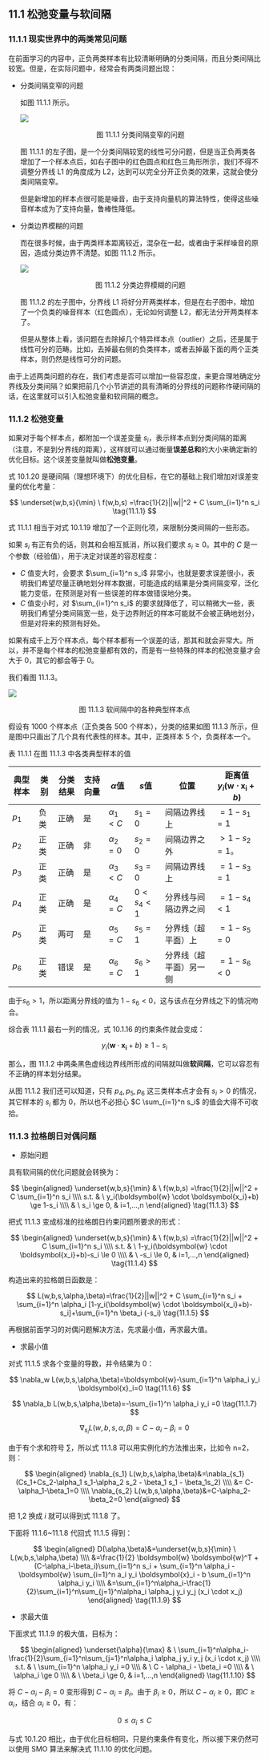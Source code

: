 ## 11.1 松弛变量与软间隔

### 11.1.1 现实世界中的两类常见问题

在前面学习的内容中，正负两类样本有比较清晰明确的分类间隔，而且分类间隔比较宽。但是，在实际问题中，经常会有两类问题出现：

- 分类间隔变窄的问题

  如图 11.1.1 所示。

  ![](./images/11-1-1.png)

  <center>图 11.1.1 分类间隔变窄的问题</center>

  图 11.1.1 的左子图，是一个分类间隔较宽的线性可分问题，但是当正负两类各增加了一个样本点后，如右子图中的红色圆点和红色三角形所示，我们不得不调整分界线 L1 的角度成为 L2，达到可以完全分开正负类的效果，这就会使分类间隔变窄。

  但是新增加的样本点很可能是噪音，由于支持向量机的算法特性，使得这些噪音样本成为了支持向量，鲁棒性降低。

- 分类边界模糊的问题

  而在很多时候，由于两类样本距离较近，混杂在一起，或者由于采样噪音的原因，造成分类边界不清楚。如图 11.1.2 所示。

  ![](./images/11-1-2.png)

  <center>图 11.1.2 分类边界模糊的问题</center>


  图 11.1.2 的左子图中，分界线 L1 将好分开两类样本，但是在右子图中，增加了一个负类的噪音样本（红色圆点），无论如何调整 L2，都无法分开两类样本了。

  但是从整体上看，该问题在去除掉几个特异样本点（outlier）之后，还是属于线性可分的范畴。比如，去掉最右侧的负类样本，或者去掉最下面的两个正类样本，则仍然是线性可分的问题。

由于上述两类问题的存在，我们考虑是否可以增加一些容忍度，来更合理地确定分界线及分类间隔？如果把前几个小节讲述的具有清晰的分界线的问题称作硬间隔的话，在这里就可以引入松弛变量和软间隔的概念。

### 11.1.2 松弛变量

如果对于每个样本点，都附加一个误差变量 $s_i$，表示样本点到分类间隔的距离（注意，不是到分界线的距离），这样就可以通过衡量**误差总和**的大小来确定新的优化目标。这个误差变量就叫做**松弛变量**。

式 10.1.20 是硬间隔（理想环境下）的优化目标，在它的基础上我们增加对误差变量的优化考量：

$$
\underset{w,b,s}{\min} \ f(w,b,s) =\frac{1}{2}||w||^2 + C \sum_{i=1}^n s_i
\tag{11.1.1}
$$

式 11.1.1 相当于对式 10.1.19 增加了一个正则化项，来限制分类间隔的一些形态。

如果 $s_i$ 有正有负的话，则其和会相互抵消，所以我们要求 $s_i \ge 0$。其中的 $C$ 是一个参数（经验值），用于决定对误差的容忍程度：

- $C$ 值变大时，会要求 $\sum_{i=1}^n s_i$ 非常小，也就是要求误差很小，表明我们希望尽量正确地划分样本数据，可能造成的结果是分类间隔变窄，泛化能力变低，在预测是对有一些误差的样本做错误地分类。
- $C$ 值变小时，对 $\sum_{i=1}^n s_i$ 的要求就降低了，可以稍微大一些，表明我们希望分类间隔宽一些，处于边界附近的样本可能就不会被正确地划分，但是对将来的预测有好处。

如果有成千上万个样本点，每个样本都有一个误差的话，那其和就会非常大。所以，并不是每个样本的松弛变量都有效的，而是有一些特殊的样本的松弛变量才会大于 0，其它的都会等于 0。

我们看图 11.1.3。

![](./images/11-1-3.png)

<center>图 11.1.3 软间隔中的各种典型样本点</center>

假设有 1000 个样本点（正负类各 500 个样本），分类的结果如图 11.1.3 所示，但是图中只画出了几个具有代表性的样本。其中，正类样本 5 个，负类样本一个。

表 11.1.1 在图 11.1.3 中各类典型样本的值

|典型样本|类别|分类结果|支持向量|$\alpha$值|$s$值|位置|距离值$y_i(\boldsymbol{w} \cdot \boldsymbol{x_i}+b)$|
|--|--|--|--|--|--|--|--|
|$p_1$|负类|正确|是|$\alpha_1<C$|$s_1=0$|间隔边界线上|$=1-s_1=1$|
|$p_2$|正类|正确|非|$\alpha_2=0$|$s_2=0$|间隔边界之外|$>1-s_2=1$。
|$p_3$|正类|正确|是|$\alpha_3<C$|$s_3=0$|间隔边界线上|$= 1-s_3=1$|
|$p_4$|正类|正确|是|$\alpha_4=C$|$0<s_4<1$|分界线与间隔边界之间|$= 1-s_4<1$|
|$p_5$|正类|两可|是|$\alpha_5=C$|$s_5=1$|分界线（超平面）上|$=1-s_5=0$|
|$p_6$|正类|错误|是|$\alpha_6=C$|$s_6>1$|分界线（超平面）另一侧|$=1-s_6<0$|

由于$s_6>1$，所以距离分界线的值为 $1-s_6<0$，这与该点在分界线之下的情况吻合。

综合表 11.1.1 最右一列的情况，式 10.1.16 的约束条件就会变成：

$$
y_i(\boldsymbol{w} \cdot \boldsymbol{x_i}+b) \ge 1-s_i \tag{11.1.2}
$$

那么，图 11.1.2 中两条黑色虚线边界线所形成的间隔就叫做**软间隔**，它可以容忍有不正确的样本划分结果。

从图 11.1.2 我们还可以知道，只有 $p_4,p_5,p_6$ 这三类样本点才会有 $s_i > 0$ 的情况，其它样本的 $s_i$ 都为 0，所以也不必担心 $C \sum_{i=1}^n s_i$ 的值会大得不可收拾。

### 11.1.3 拉格朗日对偶问题

- 原始问题

具有软间隔的优化问题就会转换为：

$$
\begin{aligned}
\underset{w,b,s}{\min} & \ f(w,b,s) =\frac{1}{2}||w||^2 + C \sum_{i=1}^n s_i  
\\\\
s.t. & \ y_i(\boldsymbol{w} \cdot \boldsymbol{x_i}+b) \ge 1-s_i
\\\\
& \ s_i \ge 0, & i=1,...,n
\end{aligned}
\tag{11.1.3}
$$

把式 11.1.3 变成标准的拉格朗日约束问题所要求的形式：

$$
\begin{aligned}
\underset{w,b,s}{\min} & \ f(w,b,s) =\frac{1}{2}||w||^2 + C \sum_{i=1}^n s_i  
\\\\
s.t. & \ 1-y_i(\boldsymbol{w} \cdot \boldsymbol{x_i}+b)-s_i \le 0
\\\\
& \ -s_i \le 0, & i=1,...,n
\end{aligned}
\tag{11.1.4}
$$

构造出来的拉格朗日函数是：

$$
L(w,b,s,\alpha,\beta)=\frac{1}{2}||w||^2 + C \sum_{i=1}^n s_i + \sum_{i=1}^n \alpha_i [1-y_i(\boldsymbol{w} \cdot \boldsymbol{x_i}+b)-s_i]+\sum_{i=1}^n \beta_i (-s_i)
\tag{11.1.5}
$$

再根据前面学习的对偶问题解决方法，先求最小值，再求最大值。

- 求最小值

对式 11.1.5 求各个变量的导数，并令结果为 0：

$$
\nabla_w L(w,b,s,\alpha,\beta)=\boldsymbol{w}-\sum_{i=1}^n \alpha_i y_i \boldsymbol{x}_i=0 \tag{11.1.6}
$$

$$
\nabla_b L(w,b,s,\alpha,\beta)=-\sum_{i=1}^n \alpha_i y_i =0 \tag{11.1.7}
$$

$$
\nabla_{s_i} L(w,b,s,\alpha,\beta)=C-\alpha_i-\beta_i=0 \tag{11.1.8}
$$

由于有个求和符号 $\sum$，所以式 11.1.8 可以用实例化的方法推出来，比如令 n=2，则：

$$
\begin{aligned}
\nabla_{s_1} L(w,b,s,\alpha,\beta)&=\nabla_{s_1}(Cs_1+Cs_2-\alpha_1 s_1-\alpha_2 s_2 - \beta_1 s_1 - \beta_1s_2)
\\\\
&= C-\alpha_1-\beta_1=0
\\\\
\nabla_{s_2} L(w,b,s,\alpha,\beta)&=C-\alpha_2-\beta_2=0
\end{aligned}
$$

把 1,2 换成 $i$ 就可以得到式 11.1.8 了。

下面将 11.1.6~11.1.8 代回式 11.1.5 得到：

$$
\begin{aligned}
D(\alpha,\beta)&=\underset{w,b,s}{\min} \ L(w,b,s,\alpha,\beta)
\\\\
&=\frac{1}{2} \boldsymbol{w} \boldsymbol{w}^T + (C-\alpha_i-\beta_i)\sum_{i=1}^n s_i + \sum_{i=1}^n \alpha_i - \boldsymbol{w} \sum_{i=1}^n a_i y_i \boldsymbol{x}_i - b \sum_{i=1}^n \alpha_i y_i
\\\\
&=\sum_{i=1}^n\alpha_i-\frac{1}{2}\sum_{i=1}^n\sum_{j=1}^n\alpha_i \alpha_j y_i y_j (x_i \cdot x_j) 
\end{aligned}
\tag{11.1.9}
$$

- 求最大值

下面求式 11.1.9 的极大值，目标为：

$$
\begin{aligned}
\underset{\alpha}{\max} & \ \sum_{i=1}^n\alpha_i-\frac{1}{2}\sum_{i=1}^n\sum_{j=1}^n\alpha_i \alpha_j y_i y_j (x_i \cdot x_j)
\\\\
s.t. & \ \sum_{i=1}^n \alpha_i y_i =0
\\\\
& \ C - \alpha_i - \beta_i =0
\\\\
& \ \alpha_i \ge 0
\\\\
& \ \beta_i \ge 0, & i=1,...,n
\end{aligned}
\tag{11.1.10}
$$

将 $C - \alpha_i - \beta_i =0$ 变形得到 $C - \alpha_i = \beta_i$。由于 $\beta_i \ge 0$，所以 $C - \alpha_i \ge 0$，即$C \ge \alpha_i$，结合 $\alpha_i \ge 0$，有：

$$
0 \le \alpha_i \le C \tag{11.1.11}
$$

与式 10.1.20 相比，由于优化目标相同，只是约束条件有变化，所以接下来仍然可以使用 SMO 算法来解决式 11.1.10 的优化问题。
